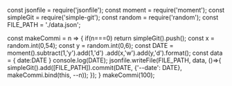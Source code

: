 const jsonfile = require('jsonfile');
const moment = require('moment');
const simpleGit = require('simple-git');
const random = require('random');
const FILE_PATH = './data.json';

const makeCommi = n => {
    if(n===0) return simpleGit().push();
    const x = random.int(0,54);
    const y = random.int(0,6);
    const DATE = moment().subtract(1,'y').add(1,'d')
    .add(x,'w').add(y,'d').format();
    const data = {
        date:DATE
}
console.log(DATE);
jsonfile.writeFile(FILE_PATH, data, ()=>{
    simpleGit().add([FILE_PATH]).commit(DATE, {'--date': DATE},
    makeCommi.bind(this, --n));
});
}
makeCommi(100);
